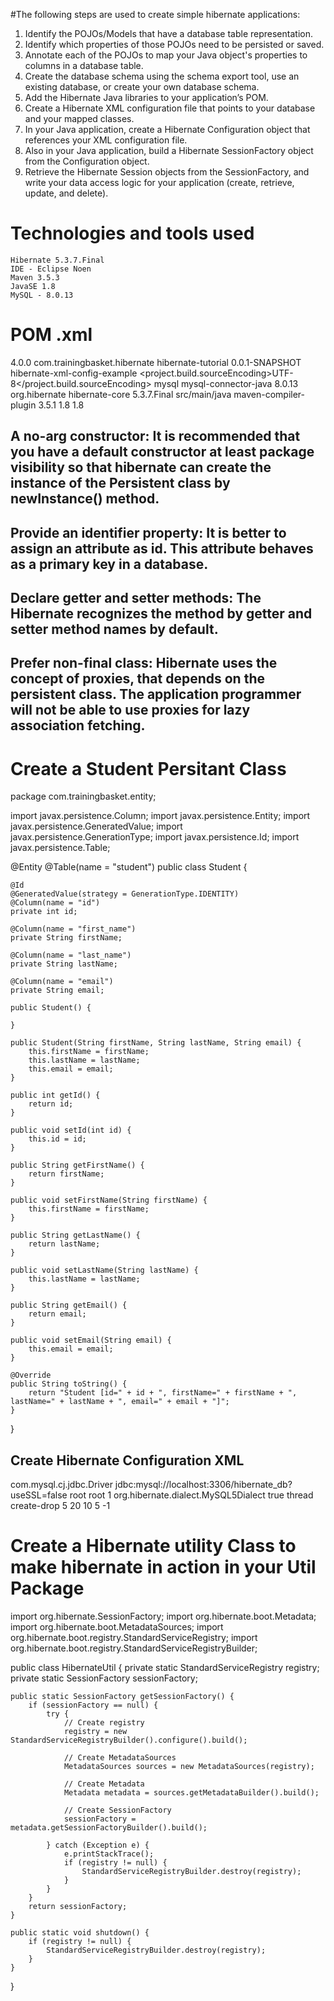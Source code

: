 #The following steps are used to create simple hibernate applications:

1. Identify the POJOs/Models that have a database table representation.
2. Identify which properties of those POJOs need to be persisted or saved.
3. Annotate each of the POJOs to map your Java object's properties to columns in a database table.
4. Create the database schema using the schema export tool, use an existing database, or create your own database schema.
5. Add the Hibernate Java libraries to your application’s POM.
6. Create a Hibernate XML configuration file that points to your database and your mapped classes.
6. In your Java application, create a Hibernate Configuration object that references your XML configuration file.
8. Also in your Java application, build a Hibernate SessionFactory object from the Configuration object.
9. Retrieve the Hibernate Session objects from the SessionFactory, and write your data access logic for your application (create, retrieve, update, and delete).


# Technologies and tools used
	Hibernate 5.3.7.Final
	IDE - Eclipse Noen
	Maven 3.5.3
	JavaSE 1.8
	MySQL - 8.0.13


# POM .xml

<project
    xmlns="http://maven.apache.org/POM/4.0.0"
    xmlns:xsi="http://www.w3.org/2001/XMLSchema-instance"
 xsi:schemaLocation="http://maven.apache.org/POM/4.0.0 http://maven.apache.org/xsd/maven-4.0.0.xsd">
    <modelVersion>4.0.0</modelVersion>
    <parent>
        <groupId>com.trainingbasket.hibernate</groupId>
        <artifactId>hibernate-tutorial</artifactId>
        <version>0.0.1-SNAPSHOT</version>
    </parent>
    <artifactId>hibernate-xml-config-example</artifactId>
    <properties>
        <project.build.sourceEncoding>UTF-8</project.build.sourceEncoding>
    </properties>
    <dependencies>
        <!-- https://mvnrepository.com/artifact/mysql/mysql-connector-java -->
        <dependency>
            <groupId>mysql</groupId>
            <artifactId>mysql-connector-java</artifactId>
            <version>8.0.13</version>
        </dependency>
        <!-- https://mvnrepository.com/artifact/org.hibernate/hibernate-core -->
        <dependency>
            <groupId>org.hibernate</groupId>
            <artifactId>hibernate-core</artifactId>
            <version>5.3.7.Final</version>
        </dependency>
    </dependencies>
    <build>
        <sourceDirectory>src/main/java</sourceDirectory>
        <plugins>
            <plugin>
                <artifactId>maven-compiler-plugin</artifactId>
                <version>3.5.1</version>
                <configuration>
                    <source>1.8</source>
                    <target>1.8</target>
                </configuration>
            </plugin>
        </plugins>
    </build>
</project>



## A no-arg constructor: It is recommended that you have a default constructor at least package visibility so that hibernate can create the instance of the Persistent class by newInstance() method.
## Provide an identifier property: It is better to assign an attribute as id. This attribute behaves as a primary key in a database.
## Declare getter and setter methods: The Hibernate recognizes the method by getter and setter method names by default.
## Prefer non-final class: Hibernate uses the concept of proxies, that depends on the persistent class. The application programmer will not be able to use proxies for lazy association fetching.


# Create a Student Persitant Class


package com.trainingbasket.entity;

import javax.persistence.Column;
import javax.persistence.Entity;
import javax.persistence.GeneratedValue;
import javax.persistence.GenerationType;
import javax.persistence.Id;
import javax.persistence.Table;

@Entity
@Table(name = "student")
public class Student {

    @Id
    @GeneratedValue(strategy = GenerationType.IDENTITY)
    @Column(name = "id")
    private int id;

    @Column(name = "first_name")
    private String firstName;

    @Column(name = "last_name")
    private String lastName;

    @Column(name = "email")
    private String email;

    public Student() {

    }

    public Student(String firstName, String lastName, String email) {
        this.firstName = firstName;
        this.lastName = lastName;
        this.email = email;
    }

    public int getId() {
        return id;
    }

    public void setId(int id) {
        this.id = id;
    }

    public String getFirstName() {
        return firstName;
    }

    public void setFirstName(String firstName) {
        this.firstName = firstName;
    }

    public String getLastName() {
        return lastName;
    }

    public void setLastName(String lastName) {
        this.lastName = lastName;
    }

    public String getEmail() {
        return email;
    }

    public void setEmail(String email) {
        this.email = email;
    }

    @Override
    public String toString() {
        return "Student [id=" + id + ", firstName=" + firstName + ", lastName=" + lastName + ", email=" + email + "]";
    }
}


## Create Hibernate Configuration XML

<!DOCTYPE hibernate-configuration PUBLIC
        "-//Hibernate/Hibernate Configuration DTD 3.0//EN"
        "http://www.hibernate.org/dtd/hibernate-configuration-3.0.dtd">
<hibernate-configuration>
    <session-factory>
        <!-- JDBC Database connection settings -->
        <property name="connection.driver_class">com.mysql.cj.jdbc.Driver</property>
        <property name="connection.url">jdbc:mysql://localhost:3306/hibernate_db?useSSL=false</property>
        <property name="connection.username">root</property>
        <property name="connection.password">root</property>
        <!-- JDBC connection pool settings ... using built-in test pool -->
        <property name="connection.pool_size">1</property>
        <!-- Select our SQL dialect -->
        <property name="dialect">org.hibernate.dialect.MySQL5Dialect</property>
        <!-- Echo the SQL to stdout -->
        <property name="show_sql">true</property>
        <!-- Set the current session context -->
        <property name="current_session_context_class">thread</property>
        <!-- Drop and re-create the database schema on startup -->
        <property name="hbm2ddl.auto">create-drop</property>
        <!-- dbcp connection pool configuration -->
        <property name="hibernate.dbcp.initialSize">5</property>
        <property name="hibernate.dbcp.maxTotal">20</property>
        <property name="hibernate.dbcp.maxIdle">10</property>
        <property name="hibernate.dbcp.minIdle">5</property>
        <property name="hibernate.dbcp.maxWaitMillis">-1</property>
        <mapping class="com.trainingbasket.hibernate.entity.Student" />
    </session-factory>

</hibernate-configuration>


# Create a Hibernate utility Class to make hibernate in action in your Util Package



import org.hibernate.SessionFactory;
import org.hibernate.boot.Metadata;
import org.hibernate.boot.MetadataSources;
import org.hibernate.boot.registry.StandardServiceRegistry;
import org.hibernate.boot.registry.StandardServiceRegistryBuilder;

public class HibernateUtil {
    private static StandardServiceRegistry registry;
    private static SessionFactory sessionFactory;

    public static SessionFactory getSessionFactory() {
        if (sessionFactory == null) {
            try {
                // Create registry
                registry = new StandardServiceRegistryBuilder().configure().build();

                // Create MetadataSources
                MetadataSources sources = new MetadataSources(registry);

                // Create Metadata
                Metadata metadata = sources.getMetadataBuilder().build();

                // Create SessionFactory
                sessionFactory = metadata.getSessionFactoryBuilder().build();

            } catch (Exception e) {
                e.printStackTrace();
                if (registry != null) {
                    StandardServiceRegistryBuilder.destroy(registry);
                }
            }
        }
        return sessionFactory;
    }

    public static void shutdown() {
        if (registry != null) {
            StandardServiceRegistryBuilder.destroy(registry);
        }
    }
}